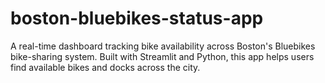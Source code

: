 # boston-bluebikes-status-app
A real-time dashboard tracking bike availability across Boston's Bluebikes bike-sharing system. Built with Streamlit and Python, this app helps users find available bikes and docks across the city.
